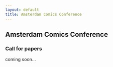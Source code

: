 ```yaml
---
layout: default
title: Amsterdam Comics Conference
---
```


## Amsterdam Comics Conference

### Call for papers

coming soon...
